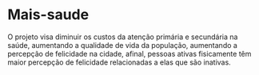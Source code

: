 # Mais-saude
O projeto visa diminuir os custos da atenção primária e secundária na saúde, aumentando a qualidade de vida da população, aumentando a percepção de felicidade na cidade, afinal, pessoas ativas fisicamente têm maior percepção de felicidade relacionadas a elas que são inativas.
